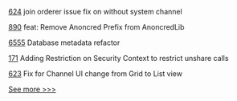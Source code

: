 
[624](https://github.com/hyperledger-labs/fabric-operations-console/pull/624) join orderer issue fix on without system channel

[890](https://github.com/hyperledger-labs/open-enterprise-agent/pull/890) feat: Remove Anoncred Prefix from AnoncredLib

[6555](https://github.com/hyperledger/besu/pull/6555) Database metadata refactor

[171](https://github.com/hyperledger-labs/fabric-operator/pull/171) Adding Restriction on Security Context to restrict unshare calls

[623](https://github.com/hyperledger-labs/fabric-operations-console/pull/623) Fix for Channel UI change from Grid to List view


[See more >>>](https://start-here.hyperledger.org/pull-requests)
